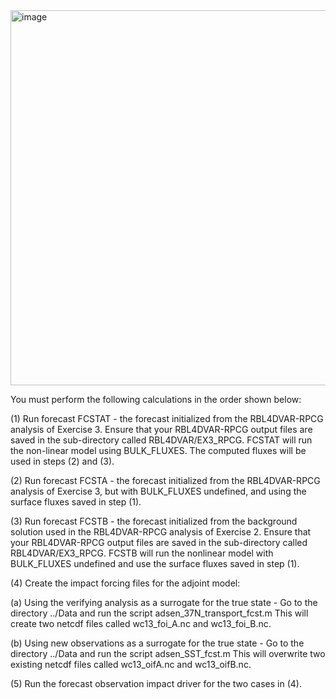 <img width="600" alt="image" src="https://github.com/myroms/roms_test/assets/23062912/ad6a7ef1-1fed-4b2e-96b9-9c53615b9333">

You must perform the following calculations in the order shown below:

(1) Run forecast FCSTAT - the forecast initialized from the RBL4DVAR-RPCG analysis
    of Exercise 3. Ensure that your RBL4DVAR-RPCG output files are saved in the
    sub-directory called RBL4DVAR/EX3_RPCG. FCSTAT will run the non-linear model
    using BULK_FLUXES. The computed fluxes will be used in steps (2) and (3).

(2) Run forecast FCSTA - the forecast initialized from the RBL4DVAR-RPCG analysis of
    Exercise 3, but with BULK_FLUXES undefined, and using the surface fluxes saved in
    step (1).

(3) Run forecast FCSTB - the forecast initialized from the background solution used
    in the RBL4DVAR-RPCG analysis of Exercise 2. Ensure that your RBL4DVAR-RPCG output
    files are saved in the sub-directory called RBL4DVAR/EX3_RPCG. FCSTB will run the
    nonlinear model with BULK_FLUXES undefined and use the surface fluxes saved in
    step (1).

(4) Create the impact forcing files for the adjoint model:

   (a) Using the verifying analysis as a surrogate for the true state -
       Go to the directory ../Data and run the script adsen_37N_transport_fcst.m
       This will create two netcdf files called wc13_foi_A.nc and wc13_foi_B.nc.

   (b) Using new observations as a surrogate for the true state -
       Go to the directory ../Data and run the script adsen_SST_fcst.m
       This will overwrite two existing netcdf files called wc13_oifA.nc and
       wc13_oifB.nc.

(5) Run the forecast observation impact driver for the two cases in (4).

